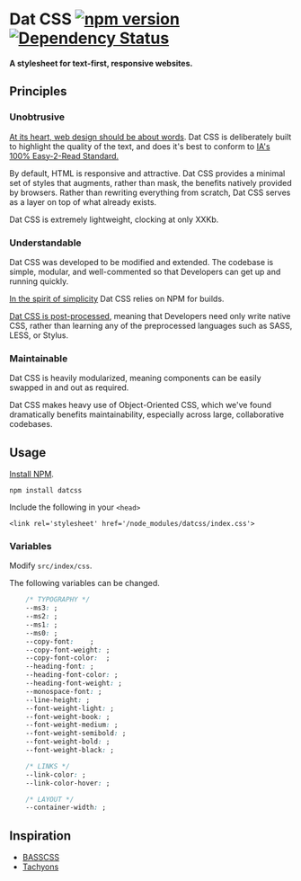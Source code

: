 Dat CSS [![npm version](http://img.shields.io/npm/v/datcss.svg?style=flat-square)](https://npmjs.org/package/datcss "View this project on npm") [![Dependency Status](https://david-dm.org/datcss/base.svg?style=flat-square)](https://david-dm.org/datcss/base)
==========

__A stylesheet for text-first, responsive websites.__



Principles
----------

### Unobtrusive
[At its heart, web design should be about words](http://justinjackson.ca/words.html). Dat CSS is deliberately built to highlight the quality of the text, and does it's best to conform to [IA's](https://ia.net/) [100% Easy-2-Read Standard.](https://ia.net/blog/100e2r/)

By default, HTML is responsive and attractive. Dat CSS provides a minimal set of styles that augments, rather than mask, the benefits natively provided by browsers. Rather than rewriting everything from scratch, Dat CSS serves as a layer on top of what already exists.

Dat CSS is extremely lightweight, clocking at only XXKb.


### Understandable
Dat CSS was developed to be modified and extended. The codebase is simple, modular, and well-commented so that Developers can get up and running quickly.

[In the spirit of simplicity](http://blog.keithcirkel.co.uk/why-we-should-stop-using-grunt/) Dat CSS relies on NPM for builds.

[Dat CSS is post-processed](https://github.com/postcss/postcss#why-postcss-better-than-), meaning that Developers need only write native CSS, rather than learning any of the preprocessed languages such as SASS, LESS, or Stylus.


### Maintainable
Dat CSS is heavily modularized, meaning components can be easily swapped in and out as required.

Dat CSS makes heavy use of Object-Oriented CSS, which we've found dramatically benefits maintainability, especially across large, collaborative codebases.




Usage
-----

[Install NPM](https://docs.npmjs.com/getting-started/installing-node).

```
npm install datcss
```

Include the following in your `<head>`

```
<link rel='stylesheet' href='/node_modules/datcss/index.css'>
```

### Variables
Modify `src/index/css`.

The following variables can be changed.

```css
	/* TYPOGRAPHY */
	--ms3: ;
	--ms2: ;
	--ms1: ;
	--ms0: ;
	--copy-font:	;
	--copy-font-weight: ;
	--copy-font-color:	;
	--heading-font: ;
	--heading-font-color: ;
	--heading-font-weight: ;
	--monospace-font: ;
	--line-height: ;
	--font-weight-light: ;
	--font-weight-book:	;
	--font-weight-medium: ;
	--font-weight-semibold: ;
	--font-weight-bold: ;
	--font-weight-black: ;

	/* LINKS */
	--link-color: ;
	--link-color-hover: ;

	/* LAYOUT */	
	--container-width: ;
```

Inspiration
-----------

- [BASSCSS](http://www.basscss.com/)
- [Tachyons](http://tachyons.io/)

